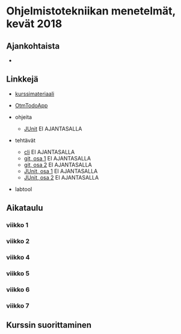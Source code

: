 # Ohjelmistotekniikan menetelmät, kevät 2018

## Ajankohtaista

- 

## Linkkejä

- [kurssimateriaali](https://github.com/mluukkai/otm-2018/blob/master/web/materiaali.md)
- [OtmTodoApp](https://github.com/mluukkai/OtmTodoApp)
- ohjeita
  - [JUnit](https://github.com/mluukkai/OTM2016/wiki/JUnit-ohje) EI AJANTASALLA
- tehtävät
  - [cli](https://github.com/mluukkai/OTM2016/wiki/Viikon-2-kotitehtavat) EI AJANTASALLA
  - [git, osa 1](https://github.com/mluukkai/OTM2016/wiki/Viikon-3-paikanpaalla-tehtavat) EI AJANTASALLA
  - [git, osa 2](https://github.com/mluukkai/OTM2016/wiki/Viikon-5-paikanpaalla-tehtavat) EI AJANTASALLA
  - [JUnit, osa 1](https://github.com/mluukkai/OTM2016/wiki/Viikon-1-paikanpaalla-tehtavat) EI AJANTASALLA
  - [JUnit, osa 2](https://github.com/mluukkai/OTM2016/wiki/Viikon-2-paikanpaalla-tehtavat) EI AJANTASALLA

- labtool

## Aikataulu

### viikko 1

### viikko 2

### viikko 4

### viikko 5

### viikko 6

### viikko 7

## Kurssin suorittaminen

